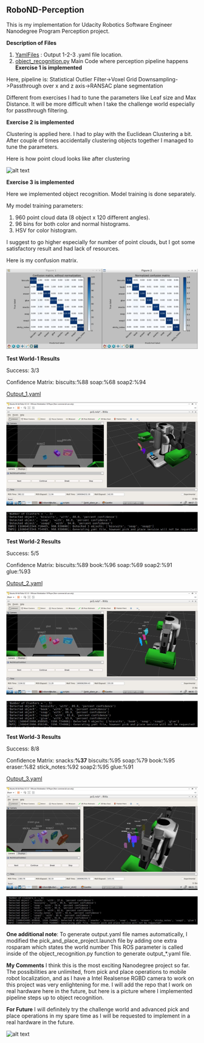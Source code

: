 ## RoboND-Perception

This is my implementation for Udacity Robotics Software Engineer Nanodegree Program Perception project.

**Description of Files**
1. [YamlFiles](/RoboND-Perception-Project/pr2_robot/scripts/) : Output 1-2-3 .yaml file location.
2. [object_recognition.py](/RoboND-Perception-Project/pr2_robot/scripts/object_recognition.py) Main Code where perception pipeline happens
**Exercise 1 is implemented**

Here, pipeline is:
Statistical Outlier Filter->Voxel Grid Downsampling->Passthrough over x and z axis->RANSAC plane segmentation

Different from exercises I had to tune the parameters like Leaf size and Max Distance. It will be more difficult when I take the challenge world especially for passthrough filtering.


**Exercise 2 is implemented**

Clustering is applied here. I had to play with the Euclidean Clustering a bit. After couple of times accidentally clustering objects together I managed to tune the parameters.

Here is how point cloud looks like after clustering

![alt text][image1]

**Exercise 3 is implemented**

Here we implemented object recognition. Model training is done separately.

My model training parameters:
1. 960 point cloud data (8 object x 120 different angles). 
2. 96 bins for both color and normal histograms.
3. HSV for color histogram.

I suggest to go higher especially for number of point clouds, but I got some satisfactory result and had lack of resources.

Here is my confusion matrix.

![alt text][image2]



**Test World-1 Results**

Success: 3/3    

Confidence Matrix: biscuits:%88 soap:%68 soap2:%94

[Output_1.yaml](/RoboND-Perception-Project/pr2_robot/scripts/output_1.yaml)

![alt text][image3]

![alt text][image4]

**Test World-2 Results**

Success: 5/5    

Confidence Matrix: biscuits:%89 book:%96 soap:%69 soap2:%91 glue:%93

[Output_2.yaml](/RoboND-Perception-Project/pr2_robot/scripts/output_2.yaml)


![alt text][image5]

![alt text][image6]

**Test World-3 Results**

Success: 8/8    

Confidence Matrix: snacks:**%37** biscuits:%95 soap:%79 book:%95 eraser:%82 stick_notes:%92 soap2:%95 glue:%91

[Output_3.yaml](/RoboND-Perception-Project/pr2_robot/scripts/output_3.yaml)


![alt text][image7]

![alt text][image8]

**One additional note**: To generate output.yaml file names automatically, I modified the pick_and_place_project.launch file by adding one extra rosparam which states the world number
This ROS parameter is called inside of the object_recognition.py function to generate output_*.yaml file.

**My Comments**
I think this is the most exciting Nanodegree project so far. The possibilities are unlimited, from pick and place operations to mobile robot localization, and as I have a Intel Realsense RGBD camera to work on this project was very enlightening for me.
I will add the repo that I work on real hardware here in the future, but here is a picture where I implemented pipeline steps up to object recognition.

**For Future**
I will definitely try the challenge world and advanced pick and place operations in my spare time as I will be requested to implement in a real hardware in the future.

![alt text][image9]

  
[image1]: ./readme_images/homogenous_transform.JPG
[image2]: ./readme_images/confusion_matrix.JPG
[image3]: ./readme_images/world1.JPG
[image4]: ./readme_images/world1_log_n.JPG
[image5]: ./readme_images/world2.JPG
[image6]: ./readme_images/world2_log_n.JPG
[image7]: ./readme_images/world3.JPG
[image8]: ./readme_images/world3_log_n.JPG
[image9]: ./readme_images/realsense.jpg